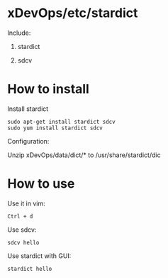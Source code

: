 # xDevOps/etc/stardict

Include:

1. stardict

2. sdcv

# How to install

Install stardict

    sudo apt-get install stardict sdcv
    sudo yum install stardict sdcv

Configuration:

Unzip xDevOps/data/dict/* to /usr/share/stardict/dic

# How to use

Use it in vim:

    Ctrl + d

Use sdcv:

    sdcv hello

Use stardict with GUI:

    stardict hello
